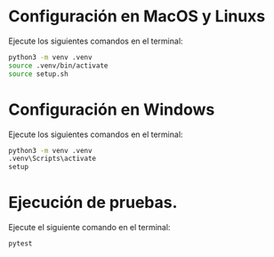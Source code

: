 # Configuración en MacOS y Linuxs

Ejecute los siguientes comandos en el terminal:


```bash
python3 -m venv .venv
source .venv/bin/activate
source setup.sh
```

# Configuración en Windows

Ejecute los siguientes comandos en el terminal:

```bash
python3 -m venv .venv
.venv\Scripts\activate
setup
```

# Ejecución de pruebas.

Ejecute el siguiente comando en el terminal:

```bash
pytest
```
